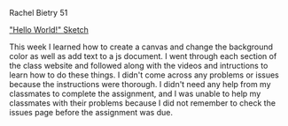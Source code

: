 Rachel Bietry 51

["Hello World!" Sketch](https://rbietry.github.io/120-work/hw-3/)

This week I learned how to create a canvas and change the background color as well as add text to a js document. I went through each section of the class website and followed along with the videos and intructions to learn how to do these things. I didn't come across any problems or issues because the instructions were thorough. I didn't need any help from my classmates to complete the assignment, and I was unable to help my classmates with their problems because I did not remember to check the issues page before the assignment was due.